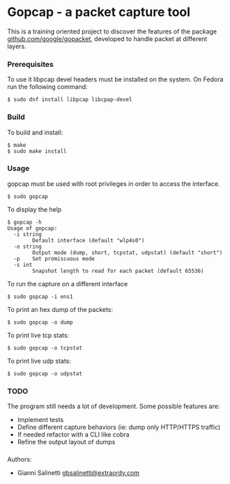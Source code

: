 # Gopcap - a packet capture tool

This is a training oriented project to discover the features of the package
[github.com/google/gopacket](https://github.com/google/gopacket), developed to
handle packet at different layers.

### Prerequisites
To use it libpcap devel headers must be installed on the system. On Fedora run
the following command:

```
$ sudo dnf install libpcap libcpap-devel
```

### Build
To build and install:
```
$ make
$ sudo make install
```

### Usage
gopcap must be used with root privileges in order to access the interface.
```
$ sudo gopcap
```

To display the help
```
$ gopcap -h
Usage of gopcap:
  -i string
    	Default interface (default "wlp4s0")
  -o string
    	Output mode (dump, short, tcpstat, udpstat) (default "short")
  -p	Set promiscuous mode
  -s int
    	Snapshot length to read for each packet (default 65536)
```

To run the capture on a different interface
```
$ sudo gopcap -i ens1
```

To print an hex dump of the packets:
```
$ sudo gopcap -o dump
```

To print live tcp stats:
```
$ sudo gopcap -o tcpstat
```

To print live udp stats:
```
$ sudo gopcap -o udpstat
```

### TODO
The program still needs a lot of development. Some possible features are:
* Implement tests
* Define different capture behaviors (ie: dump only HTTP/HTTPS traffic)
* If needed refactor with a CLI like cobra
* Refine the output layout of dumps

###
Authors:
- Gianni Salinetti <gbsalinetti@extraordy.com>  

